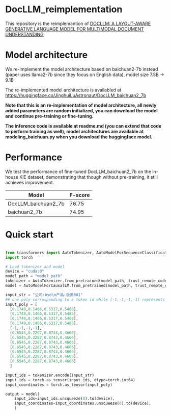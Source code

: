 # DocLLM_reimplementation

This repository is the reimplemantion of [DOCLLM: A LAYOUT-AWARE GENERATIVE LANGUAGE MODEL
FOR MULTIMODAL DOCUMENT UNDERSTANDING](https://arxiv.org/pdf/2401.00908.pdf)

# Model architecture

We re-implement the model architecture based on baichuan2-7b instead (paper uses llama2-7b since they focus on English data), model size 7.5B -> 9.1B

The re-implemented model architecture is availabled at 
https://huggingface.co/JinghuiLuAstronaut/DocLLM_baichuan2_7b

**Note that this is an re-implementation of model architecture, all newly added parameters are random initialized, you can download the model and continue pre-training or fine-tuning.**

**The inference code is available at readme.md (you can extend that code to perform training as well), model architectures are available at modeling_baichuan.py when you download the huggingface model.**

# Performance

We test the performance of fine-tuned DocLLM_baichuan2_7b on the in-house KIE dataset, demonstrating that though without pre-training, it still achieves improvement.


| Model  | F-score |
| ------------- | ------------- |
| DocLLM\_baichuan2\_7b  | 76.75  |
| baichuan2\_7b | 74.95  |

# Quick start

```python

from transformers import AutoTokenizer, AutoModelForSequenceClassification, AutoModelForCausalLM
import torch

# Load tokenizer and model
device = "cuda:0"
model_path = "model_path"
tokenizer = AutoTokenizer.from_pretrained(model_path, trust_remote_code = True, padding_side = 'left')
model = AutoModelForCausalLM.from_pretrained(model_path, trust_remote_code = True).to(device)

input_str = "公司:byd\n产品:极氪001"
## one poly corresponding to a token id while [-1,-1,-1,-1] represents masked poly, corresponding to "\n" in this example
input_poly = [
  [0.1749,0.1466,0.5317,0.5486],
  [0.1749,0.1466,0.5317,0.5486],
  [0.1749,0.1466,0.5317,0.5486],
  [0.1749,0.1466,0.5317,0.5486],
  [-1,-1,-1,-1],
  [0.6545,0.2287,0.8743,0.4666],
  [0.6545,0.2287,0.8743,0.4666],
  [0.6545,0.2287,0.8743,0.4666],
  [0.6545,0.2287,0.8743,0.4666],
  [0.6545,0.2287,0.8743,0.4666],
  [0.6545,0.2287,0.8743,0.4666],
  [0.6545,0.2287,0.8743,0.4666]
  ]

input_ids = tokenizer.encode(input_str)
input_ids = torch.as_tensor(input_ids, dtype=torch.int64)
input_coordinates = torch.as_tensor(input_poly)

output = model(
    input_ids=input_ids.unsqueeze(0).to(device), 
    input_coordinates=input_coordinates.unsqueeze(0).to(device),
    )
